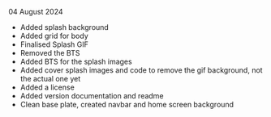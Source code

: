 04 August 2024
- Added splash background
- Added grid for body
- Finalised Splash GIF
- Removed the BTS
- Added BTS for the splash images
- Added cover splash images and code to remove the gif background, not the actual one yet
- Added a license
- Added version documentation and readme
- Clean base plate, created navbar and home screen background